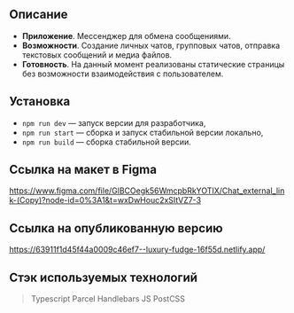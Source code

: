 ## Описание

- **Приложение**. Мессенджер для обмена сообщениями.
- **Возможности**. Создание личных чатов, групповых чатов, отправка текстовых сообщений и медиа файлов.
- **Готовность**. На данный момент реализованы статические страницы без возможности взаимодействия с пользователем.

## Установка

- `npm run dev` — запуск версии для разработчика,
- `npm run start` — сборка и запуск стабильной версии локально,
- `npm run build` — сборка стабильной версии.

## Ссылка на макет в Figma
https://www.figma.com/file/GlBCOegk56WmcpbRkYOTIX/Chat_external_link-(Copy)?node-id=0%3A1&t=wxDwHouc2xSItVZ7-3

## Ссылка на опубликованную версию
https://63911f1d45f44a0009c46ef7--luxury-fudge-16f55d.netlify.app/

## Стэк используемых технологий 
> Typescript
> Parcel
> Handlebars JS
> PostCSS
